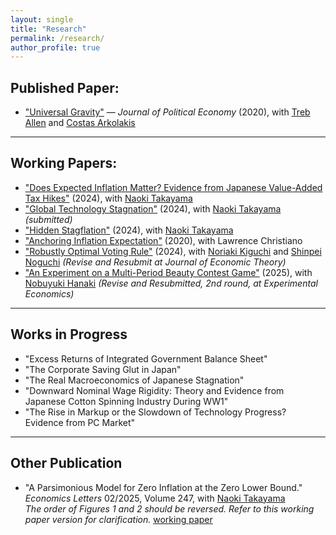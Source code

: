 ```yaml
---
layout: single
title: "Research"
permalink: /research/
author_profile: true
---
```


## Published Paper:
- ["Universal Gravity"](https://www.journals.uchicago.edu/doi/abs/10.1086/704385?af=R&mobileUi=0) — *Journal of Political Economy* (2020), with [Treb Allen](https://sites.google.com/site/treballen/home?authuser=0) and [Costas Arkolakis](https://arkolakis.com/)

---

## Working Papers:
- ["Does Expected Inflation Matter? Evidence from Japanese Value-Added Tax Hikes"](https://www.dropbox.com/scl/fo/03hun5pxioram7n6te16p/AP5nKTLL343b3KRFzU191-g?rlkey=8hu4n5kn9h8p80z20teyjeq23&dl=0) (2024), with [Naoki Takayama](https://www.naoki-takayama.com/)
- ["Global Technology Stagnation"](https://www.dropbox.com/scl/fo/03uqcl1l6suag1uxbw4uo/h?rlkey=oirzggqtv7ol6q75ae1r66mie&dl=0) (2024), with [Naoki Takayama](https://www.naoki-takayama.com/) *(submitted)*
- ["Hidden Stagflation"](https://www.dropbox.com/home/bad_inflation/web) (2024), with [Naoki Takayama](https://www.naoki-takayama.com/)
- ["Anchoring Inflation Expectation"](https://www.dropbox.com/scl/fo/0kf9p5ntgox4cynbx0fvl/AD68Qi_jBnwbvUYGORn6MPM?rlkey=anx7yq9axeve92rwpc908hps5&dl=0) (2020), with Lawrence Christiano
- ["Robustly Optimal Voting Rule"](https://www.dropbox.com/home/SuccessiveVoting/web?share_manage_access=false) (2024), with [Noriaki Kiguchi](https://sites.google.com/view/noriaki-kiguchi/home/) and [Shinpei Noguchi](https://sites.google.com/view/shinpeinoguchi/home) *(Revise and Resubmit at Journal of Economic Theory)*
- ["An Experiment on a Multi-Period Beauty Contest Game"](https://www.dropbox.com/home/dynamicBeautyContestAnalysis/web) (2025), with [Nobuyuki Hanaki](https://sites.google.com/view/nhanaki/home) *(Revise and Resubmitted, 2nd round, at Experimental Economics)*

---

## Works in Progress
- "Excess Returns of Integrated Government Balance Sheet"
- "The Corporate Saving Glut in Japan"
- "The Real Macroeconomics of Japanese Stagnation"
- "Downward Nominal Wage Rigidity: Theory and Evidence from Japanese Cotton Spinning Industry During WW1"
- "The Rise in Markup or the Slowdown of Technology Progress? Evidence from PC Market"

---

## Other Publication
- "A Parsimonious Model for Zero Inflation at the Zero Lower Bound." *Economics Letters* 02/2025, Volume 247, with [Naoki Takayama](#)  
  *The order of Figures 1 and 2 should be reversed. Refer to this working paper version for clarification.* [working paper](#)
